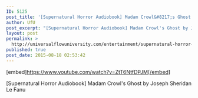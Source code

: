 ```yaml
---
ID: 5125
post_title: '[Supernatural Horror Audiobook] Madam Crowl&#8217;s Ghost'
author: UfU
post_excerpt: "[Supernatural Horror Audiobook] Madam Crowl's Ghost by Joseph Sheridan Le Fanu"
layout: post
permalink: >
  http://universalflowuniversity.com/entertainment/supernatural-horror-audiobook-madam-crowls-ghost/
published: true
post_date: 2015-08-18 02:53:42
---
```

[embed]https://www.youtube.com/watch?v=ZtT6NtfDPJM[/embed]<br>
<p>[Supernatural Horror Audiobook] Madam Crowl's Ghost by Joseph Sheridan Le Fanu</p>